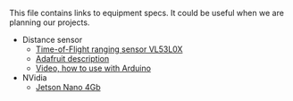 This file contains links to equipment specs. It could be useful when we are planning our projects.

- Distance sensor
	- [Time-of-Flight ranging sensor VL53L0X](https://www.st.com/resource/en/datasheet/vl53l0x.pdf)
	- [Adafruit description](https://www.adafruit.com/product/3317)
	- [Video, how to use with Arduino](https://www.youtube.com/watch?v=EvaYQMMEtvg)
- NVidia
	- [Jetson Nano 4Gb](https://openzeka.com/en/wp-content/uploads/2022/08/JetsonNano_DataSheet_DS09366001v1.1-1.pdf)
